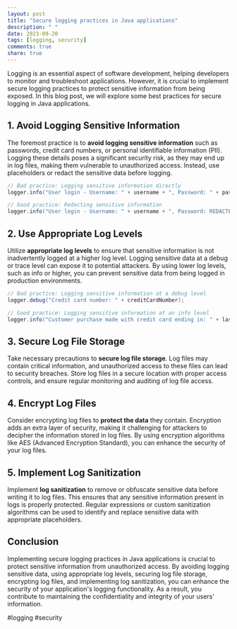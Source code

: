 ```yaml
---
layout: post
title: "Secure logging practices in Java applications"
description: " "
date: 2023-09-20
tags: [logging, security]
comments: true
share: true
---
```


Logging is an essential aspect of software development, helping developers to monitor and troubleshoot applications. However, it is crucial to implement secure logging practices to protect sensitive information from being exposed. In this blog post, we will explore some best practices for secure logging in Java applications.

## 1. Avoid Logging Sensitive Information

The foremost practice is to **avoid logging sensitive information** such as passwords, credit card numbers, or personal identifiable information (PII). Logging these details poses a significant security risk, as they may end up in log files, making them vulnerable to unauthorized access. Instead, use placeholders or redact the sensitive data before logging.

```java
// Bad practice: Logging sensitive information directly
logger.info("User login - Username: " + username + ", Password: " + password);

// Good practice: Redacting sensitive information
logger.info("User login - Username: " + username + ", Password: REDACTED");
```

## 2. Use Appropriate Log Levels

Utilize **appropriate log levels** to ensure that sensitive information is not inadvertently logged at a higher log level. Logging sensitive data at a debug or trace level can expose it to potential attackers. By using lower log levels, such as info or higher, you can prevent sensitive data from being logged in production environments.

```java
// Bad practice: Logging sensitive information at a debug level
logger.debug("Credit card number: " + creditCardNumber);

// Good practice: Logging sensitive information at an info level
logger.info("Customer purchase made with credit card ending in: " + lastFourDigits);
```

## 3. Secure Log File Storage

Take necessary precautions to **secure log file storage**. Log files may contain critical information, and unauthorized access to these files can lead to security breaches. Store log files in a secure location with proper access controls, and ensure regular monitoring and auditing of log file access.

## 4. Encrypt Log Files

Consider encrypting log files to **protect the data** they contain. Encryption adds an extra layer of security, making it challenging for attackers to decipher the information stored in log files. By using encryption algorithms like AES (Advanced Encryption Standard), you can enhance the security of your log files.

## 5. Implement Log Sanitization

Implement **log sanitization** to remove or obfuscate sensitive data before writing it to log files. This ensures that any sensitive information present in logs is properly protected. Regular expressions or custom sanitization algorithms can be used to identify and replace sensitive data with appropriate placeholders.

## Conclusion

Implementing secure logging practices in Java applications is crucial to protect sensitive information from unauthorized access. By avoiding logging sensitive data, using appropriate log levels, securing log file storage, encrypting log files, and implementing log sanitization, you can enhance the security of your application's logging functionality. As a result, you contribute to maintaining the confidentiality and integrity of your users' information.

#logging #security